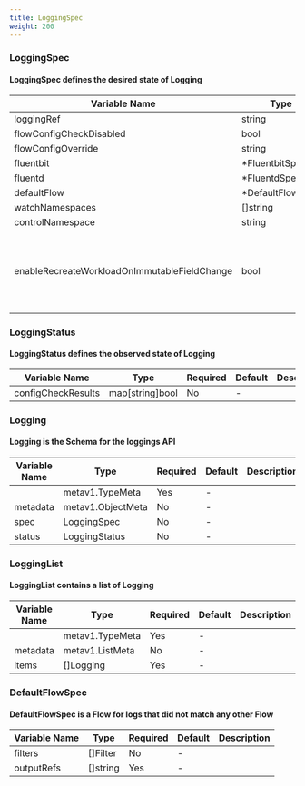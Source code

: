 ```yaml
---
title: LoggingSpec
weight: 200
---
```


### LoggingSpec
#### LoggingSpec defines the desired state of Logging

| Variable Name | Type | Required | Default | Description |
|---|---|---|---|---|
| loggingRef | string | No | - |  |
| flowConfigCheckDisabled | bool | No | - |  |
| flowConfigOverride | string | No | - |  |
| fluentbit | *FluentbitSpec | No | - |  |
| fluentd | *FluentdSpec | No | - |  |
| defaultFlow | *DefaultFlowSpec | No | - |  |
| watchNamespaces | []string | No | - |  |
| controlNamespace | string | Yes | - |  |
| enableRecreateWorkloadOnImmutableFieldChange | bool | No | - | EnableRecreateWorkloadOnImmutableFieldChange enables the operator to recreate the<br>fluentbit daemonset and the fluentd statefulset (and possibly other resource in the future)<br>in case there is a change in an immutable field<br>that otherwise couldn't be managed with a simple update.<br> |
### LoggingStatus
#### LoggingStatus defines the observed state of Logging

| Variable Name | Type | Required | Default | Description |
|---|---|---|---|---|
| configCheckResults | map[string]bool | No | - |  |
### Logging
#### Logging is the Schema for the loggings API

| Variable Name | Type | Required | Default | Description |
|---|---|---|---|---|
|  | metav1.TypeMeta | Yes | - |  |
| metadata | metav1.ObjectMeta | No | - |  |
| spec | LoggingSpec | No | - |  |
| status | LoggingStatus | No | - |  |
### LoggingList
#### LoggingList contains a list of Logging

| Variable Name | Type | Required | Default | Description |
|---|---|---|---|---|
|  | metav1.TypeMeta | Yes | - |  |
| metadata | metav1.ListMeta | No | - |  |
| items | []Logging | Yes | - |  |
### DefaultFlowSpec
#### DefaultFlowSpec is a Flow for logs that did not match any other Flow

| Variable Name | Type | Required | Default | Description |
|---|---|---|---|---|
| filters | []Filter | No | - |  |
| outputRefs | []string | Yes | - |  |
